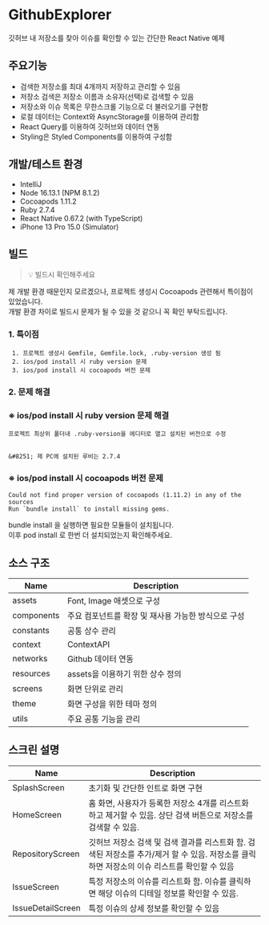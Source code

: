 # GithubExplorer

깃허브 내 저장소를 찾아 이슈를 확인할 수 있는 간단한 React Native 예제

## 주요기능

- 검색한 저장소를 최대 4개까지 저장하고 관리할 수 있음 
- 저장소 검색은 저장소 이름과 소유자(선택)로 검색할 수 있음 
- 저장소와 이슈 목록은 무한스크롤 기능으로 더 불러오기를 구현함
- 로컬 데이터는 Context와 AsyncStorage를 이용하여 관리함
- React Query를 이용하여 깃허브와 데이터 연동
- Styling은 Styled Components를 이용하여 구성함

## 개발/테스트 환경

- IntelliJ
- Node 16.13.1 (NPM 8.1.2)
- Cocoapods 1.11.2
- Ruby 2.7.4
- React Native 0.67.2 (with TypeScript)
- iPhone 13 Pro 15.0 (Simulator)


## 빌드

> 💡 빌드시 확인해주세요

제 개발 환경 때문인지 모르겠으나, 프로젝트 생성시 Cocoapods 관련해서 특이점이 있었습니다.  
개발 환경 차이로 빌드시 문제가 될 수 있을 것 같으니 꼭 확인 부탁드립니다.

### 1. 특이점
```text
 1. 프로젝트 생성시 Gemfile, Gemfile.lock, .ruby-version 생성 됨
 2. ios/pod install 시 ruby version 문제
 3. ios/pod install 시 cocoapods 버전 문제
```

### 2. 문제 해결

### &#8251; ios/pod install 시 ruby version 문제 해결
```text
프로젝트 최상위 폴더내 .ruby-version을 에디터로 열고 설치된 버전으로 수정


&#8251; 제 PC에 설치된 루비는 2.7.4
```

### &#8251; ios/pod install 시 cocoapods 버전 문제
```shell
Could not find proper version of cocoapods (1.11.2) in any of the sources
Run `bundle install` to install missing gems.
```

bundle install 을 실행하면 필요한 모듈들이 설치됩니다.  
이후 pod install 로 한번 더 설치되었는지 확인해주세요.



## 소스 구조
| Name       | Description                   |
|------------|-------------------------------|
| assets     | Font, Image 애셋으로 구성           |
| components | 주요 컴포넌트를 확장 및 재사용 가능한 방식으로 구성 |
| constants  | 공통 상수 관리                      |
| context    | ContextAPI                    |
| networks   | Github 데이터 연동                 |
| resources  | assets을 이용하기 위한 상수 정의         |
| screens    | 화면 단위로 관리                     |
| theme      | 화면 구성을 위한 테마 정의               |
| utils      | 주요 공통 기능을 관리                  |


## 스크린 설명

| Name              | Description                                                                                                                          |
|-------------------|--------------------------------------------------------------------------------------------------------------------------------------|
| SplashScreen      | 초기화 및 간단한 인트로 화면 구현                                                                                                                  |
| HomeScreen        | 홈 화면, 사용자가 등록한 저장소 4개를 리스트화 하고 제거할 수 있음.  상단 검색 버튼으로 저장소를 검색할 수 있음.                                                                  |
| RepositoryScreen  | 깃허브 저장소 검색 및 검색 결과를 리스트화 함. 검색된 저장소를 추가/제거 할 수 있음. 저장소를 클릭하면 저장소의 이슈 리스트를 확인할 수 있음                                                   |
| IssueScreen       | 특정 저장소의 이슈를 리스트화 함. 이슈를 클릭하면 해당 이슈의 디테일 정보를 확인할 수 있음.                                                                                |
| IssueDetailScreen | 특정 이슈의 상세 정보를 확인할 수 있음                                                                                                               |


